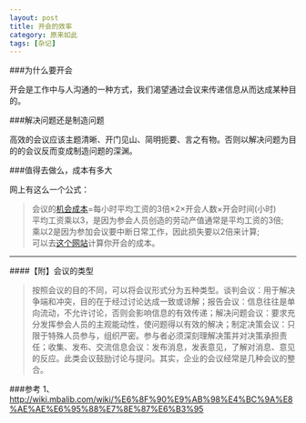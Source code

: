 ```yaml
---
layout: post
title: 开会的效率
category: 原来如此
tags: [杂记]
---
```


###为什么要开会

开会是工作中与人沟通的一种方式，我们渴望通过会议来传递信息从而达成某种目的。

###解决问题还是制造问题

高效的会议应该主题清晰、开门见山、简明扼要、言之有物。否则以解决问题为目的的会议反而变成制造问题的深渊。

###值得去做么，成本有多大

网上有这么一个公式：  
>会议的[机会成本](https://zh.wikipedia.org/zh-cn/%E6%9C%BA%E4%BC%9A%E6%88%90%E6%9C%AC)=每小时平均工资的3倍×2×开会人数×开会时间(小时)  
平均工资乘以3，是因为参会人员创造的劳动产值通常是平均工资的3倍;  
乘以2是因为参加会议要中断日常工作，因此损失要以2倍来计算;    
可以去[这个网站](http://www.effectivemeetings.com/diversions/meetingcost.asp)计算你开会的成本。  

***
####【附】会议的类型

>按照会议的目的不同，可以将会议形式分为五种类型。谈判会议：用于解决争端和冲突，目的在于经过讨论达成一致或谅解；报告会议：信息往往是单向流动，不允许讨论，否则会影响信息的有效传递；解决问题会议：要求充分发挥参会人员的主观能动性，使问题得以有效的解决；制定决策会议：只限于特殊人员参与，组织严密。参与者必须深刻理解决策并对决策承担责任；收集、发布、交流信息会议：发布消息，发表意见，了解对消息、意见的反应。此类会议鼓励讨论与提问。其实，企业的会议经常是几种会议的整合。

###参考
1、<http://wiki.mbalib.com/wiki/%E6%8F%90%E9%AB%98%E4%BC%9A%E8%AE%AE%E6%95%88%E7%8E%87%E6%B3%95>
